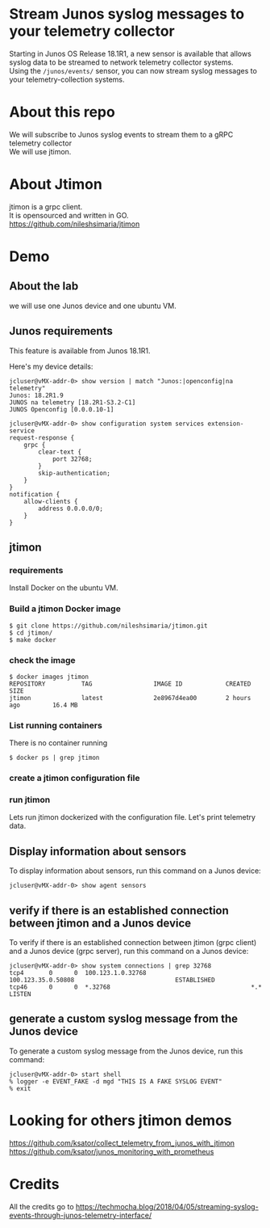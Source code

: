 # Stream Junos syslog messages to your telemetry collector

Starting in Junos OS Release 18.1R1, a new sensor is available that allows syslog data to be streamed to network telemetry collector systems.  
Using the `/junos/events/` sensor, you can now stream syslog messages to your telemetry-collection systems.

# About this repo

We will subscribe to Junos syslog events to stream them to a gRPC telemetry collector  
We will use jtimon. 

# About Jtimon

jtimon is a grpc client.  
It is opensourced and written in GO.  
https://github.com/nileshsimaria/jtimon 


# Demo

## About the lab

we will use one Junos device and one ubuntu VM.  

## Junos requirements 

This feature is available from Junos 18.1R1. 

Here's my device details: 

```
jcluser@vMX-addr-0> show version | match "Junos:|openconfig|na telemetry"
Junos: 18.2R1.9
JUNOS na telemetry [18.2R1-S3.2-C1]
JUNOS Openconfig [0.0.0.10-1]
```
```
jcluser@vMX-addr-0> show configuration system services extension-service
request-response {
    grpc {
        clear-text {
            port 32768;
        }
        skip-authentication;
    }
}
notification {
    allow-clients {
        address 0.0.0.0/0;
    }
}

```
## jtimon 

### requirements

Install Docker on the ubuntu VM. 

### Build a jtimon Docker image
```
$ git clone https://github.com/nileshsimaria/jtimon.git
$ cd jtimon/
$ make docker
```
### check the image
```
$ docker images jtimon
REPOSITORY          TAG                 IMAGE ID            CREATED             SIZE
jtimon              latest              2e8967d4ea00        2 hours ago         16.4 MB
```
### List running containers

There is no container running
```
$ docker ps | grep jtimon
```

### create a jtimon configuration file

### run jtimon 

Lets run jtimon dockerized with the configuration file. Let's print telemetry data.  

## Display information about sensors 
To display information about sensors, run this command on a Junos device:
```
jcluser@vMX-addr-0> show agent sensors 
```
##  verify if there is an established connection between jtimon and a Junos device 
To verify if there is an established connection between jtimon (grpc client) and a Junos device (grpc server), run this command on a Junos device:
```
jcluser@vMX-addr-0> show system connections | grep 32768
tcp4       0      0  100.123.1.0.32768                             100.123.35.0.50808                            ESTABLISHED
tcp46      0      0  *.32768                                       *.*                                           LISTEN
```

## generate a custom syslog message from the Junos device

To generate a custom syslog message from the Junos device, run this command: 
```
jcluser@vMX-addr-0> start shell
% logger -e EVENT_FAKE -d mgd "THIS IS A FAKE SYSLOG EVENT"
% exit
```

# Looking for others jtimon demos

https://github.com/ksator/collect_telemetry_from_junos_with_jtimon  
https://github.com/ksator/junos_monitoring_with_prometheus  

# Credits

All the credits go to https://techmocha.blog/2018/04/05/streaming-syslog-events-through-junos-telemetry-interface/

